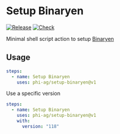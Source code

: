 # Setup Binaryen

[![Release](https://img.shields.io/github/v/release/phi-ag/setup-binaryen?style=for-the-badge)](https://github.com/phi-ag/setup-binaryen/releases)
[![Check](https://img.shields.io/github/actions/workflow/status/phi-ag/setup-binaryen/check.yml?style=for-the-badge&label=check)](https://github.com/phi-ag/setup-binaryen/actions/workflows/check.yml)

Minimal shell script action to setup [Binaryen](https://github.com/WebAssembly/binaryen)

## Usage

```yaml
steps:
  - name: Setup Binaryen
    uses: phi-ag/setup-binaryen@v1
```

Use a specific version

```yaml
steps:
  - name: Setup Binaryen
    uses: phi-ag/setup-binaryen@v1
    with:
      version: "118"
```
